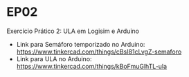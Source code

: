 # EP02
Exercício Prático 2: ULA em Logisim e Arduino

* Link para Semáforo temporizado no Arduino: <https://www.tinkercad.com/things/cBsI81cLvgZ-semaforo>
* Link para ULA no Arduino: <https://www.tinkercad.com/things/kBoFmuGlhTL-ula>